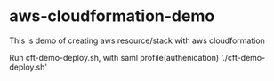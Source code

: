 # aws-cloudformation-demo

This is demo of creating aws resource/stack with aws cloudformation

Run cft-demo-deploy.sh, with saml profile(authenication) './cft-demo-deploy.sh'

